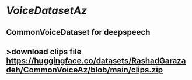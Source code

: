 # *VoiceDatasetAz*
## CommonVoiceDataset for deepspeech
## >download clips file https://huggingface.co/datasets/RashadGarazadeh/CommonVoiceAz/blob/main/clips.zip
